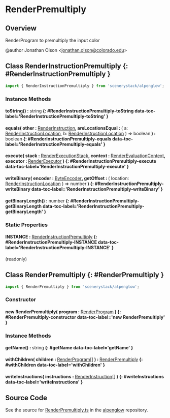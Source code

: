 # RenderPremultiply

## Overview

RenderProgram to premultiply the input color

@author Jonathan Olson &lt;jonathan.olson@colorado.edu&gt;

## Class RenderInstructionPremultiply {: #RenderInstructionPremultiply }


```js
import { RenderInstructionPremultiply } from 'scenerystack/alpenglow';
```
### Instance Methods

#### toString() : <span style="font-weight: 400;"><span style="color: hsla(calc(var(--md-hue) + 180deg),80%,40%,1);">string</span></span> {: #RenderInstructionPremultiply-toString data-toc-label='RenderInstructionPremultiply-toString' }

#### equals( other : <span style="font-weight: 400;">[RenderInstruction](../alpenglow/RenderInstruction.md)</span>, areLocationsEqual : <span style="font-weight: 400;">( a: [RenderInstructionLocation](../alpenglow/RenderInstruction.md#RenderInstructionLocation), b: [RenderInstructionLocation](../alpenglow/RenderInstruction.md#RenderInstructionLocation) ) =&gt; <span style="color: hsla(calc(var(--md-hue) + 180deg),80%,40%,1);">boolean</span></span> ) : <span style="font-weight: 400;"><span style="color: hsla(calc(var(--md-hue) + 180deg),80%,40%,1);">boolean</span></span> {: #RenderInstructionPremultiply-equals data-toc-label='RenderInstructionPremultiply-equals' }

#### execute( stack : <span style="font-weight: 400;">[RenderExecutionStack](../alpenglow/RenderExecutionStack.md)</span>, context : <span style="font-weight: 400;">[RenderEvaluationContext](../alpenglow/RenderEvaluationContext.md)</span>, executor : <span style="font-weight: 400;">[RenderExecutor](../alpenglow/RenderExecutor.md)</span> ) {: #RenderInstructionPremultiply-execute data-toc-label='RenderInstructionPremultiply-execute' }

#### writeBinary( encoder : <span style="font-weight: 400;">[ByteEncoder](../alpenglow/ByteEncoder.md)</span>, getOffset : <span style="font-weight: 400;">( location: [RenderInstructionLocation](../alpenglow/RenderInstruction.md#RenderInstructionLocation) ) =&gt; <span style="color: hsla(calc(var(--md-hue) + 180deg),80%,40%,1);">number</span></span> ) {: #RenderInstructionPremultiply-writeBinary data-toc-label='RenderInstructionPremultiply-writeBinary' }

#### getBinaryLength() : <span style="font-weight: 400;"><span style="color: hsla(calc(var(--md-hue) + 180deg),80%,40%,1);">number</span></span> {: #RenderInstructionPremultiply-getBinaryLength data-toc-label='RenderInstructionPremultiply-getBinaryLength' }

### Static Properties

#### INSTANCE : <span style="font-weight: 400;">[RenderInstructionPremultiply](../alpenglow/RenderPremultiply.md#RenderInstructionPremultiply)</span> {: #RenderInstructionPremultiply-INSTANCE data-toc-label='RenderInstructionPremultiply-INSTANCE' }

(readonly)



## Class RenderPremultiply {: #RenderPremultiply }


```js
import { RenderPremultiply } from 'scenerystack/alpenglow';
```
### Constructor

#### new RenderPremultiply( program : <span style="font-weight: 400;">[RenderProgram](../alpenglow/RenderProgram.md)</span> ) {: #RenderPremultiply-constructor data-toc-label='new RenderPremultiply' }

### Instance Methods

#### getName() : <span style="font-weight: 400;"><span style="color: hsla(calc(var(--md-hue) + 180deg),80%,40%,1);">string</span></span> {: #getName data-toc-label='getName' }

#### withChildren( children : <span style="font-weight: 400;">[RenderProgram](../alpenglow/RenderProgram.md)[]</span> ) : <span style="font-weight: 400;">[RenderPremultiply](../alpenglow/RenderPremultiply.md)</span> {: #withChildren data-toc-label='withChildren' }

#### writeInstructions( instructions : <span style="font-weight: 400;">[RenderInstruction](../alpenglow/RenderInstruction.md)[]</span> ) {: #writeInstructions data-toc-label='writeInstructions' }



## Source Code

See the source for [RenderPremultiply.ts](https://github.com/phetsims/alpenglow/blob/main/js/render-program/RenderPremultiply.ts) in the [alpenglow](https://github.com/phetsims/alpenglow) repository.
